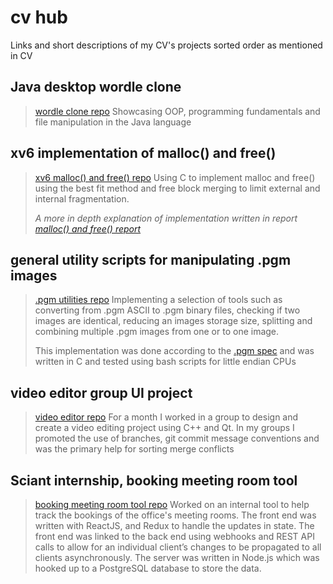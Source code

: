 # cv hub
Links and short descriptions of my CV's projects sorted order as mentioned in CV

## Java desktop wordle clone
> [wordle clone repo](todo)
> Showcasing OOP, programming fundamentals and file manipulation in the Java language

## xv6 implementation of malloc() and free()
> [xv6 malloc() and free() repo](todo)
> Using C to implement malloc and free() using the best fit method and free block merging to limit external and internal fragmentation.  
>   
> *A more in depth explanation of implementation written in report [malloc() and free() report](todo)*

## general utility scripts for manipulating .pgm images
> [.pgm utilities repo](todo)
> Implementing a selection of tools such as converting from .pgm ASCII to .pgm binary files, checking if two images are identical, reducing an images storage size, splitting and combining multiple .pgm images from one or to one image.
>	 
> This implementation was done according to the [.pgm spec](https://netpbm.sourceforge.net/doc/pgm.html) and was written in C and tested using bash scripts for little endian CPUs

## video editor group UI project
> [video editor repo](todo)
> For a month I worked in a group to design and create a video editing project using C++ and Qt. In my groups I promoted the use of branches, git commit message conventions and was the primary help for sorting merge conflicts

## Sciant internship, booking meeting room tool
> [booking meeting room tool repo](todo)
> Worked on an internal tool to help track the bookings of the office's meeting rooms. The front end was written with ReactJS, and Redux to handle the updates in state. The front end was linked to the back end using webhooks and REST API calls to allow for an individual client’s changes to be propagated to all clients asynchronously. The server was written in Node.js which was hooked up to a PostgreSQL database to store the data.

